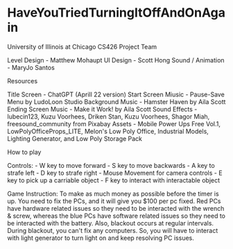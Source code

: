 # HaveYouTriedTurningItOffAndOnAgain

University of Illinois at Chicago
CS426 Project Team

Level Design - Matthew Mohaupt
UI Design - Scott Hong
Sound / Animation - MaryJo Santos


Resources

Title Screen - ChatGPT (Aprill 22 version)
Start Screen Miusic - Pause-Save Menu by LudoLoon Studio
Background Music - Hamster Haven by Aila Scott
Ending Screen Music - Make it Work! by Aila Scott 
Sound Effects - lubecin123, Kuzu Voorhees, Driken Stan, Kuzu Voorhees, Shagor Miah, freesound_community from Pixabay
Assets - Mobile Power Ups Free Vol.1, LowPolyOfficeProps_LITE, Melon's Low Poly Office, Industrial Models, Lighting Generator, and Low Poly Storage Pack


How to play

Controls:
	- W key to move forward
	- S key to move backwards
	- A key to strafe left
	- D key to strafe right
	- Mouse Movement for camera controls
	- E key to pick up a carriable object
	- F key to interact with interactable object

Game Instruction:
	To make as much money as possible before the timer is up. You need to fix the PCs, and it will give you $100 per pc fixed. Red PCs have hardware related issues so they need to be interacted with the wrench & screw, whereas the blue PCs have software related issues so they need to be interacted with the battery. Also, blackout occurs at regular intervals. During blackout, you can't fix any computers. So, you will have to interact with light generator to turn light on and keep resolving PC issues. 